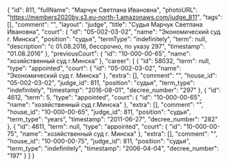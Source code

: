 {
    "id": 811,
    "fullName": "Марчук Светлана Ивановна",
    "photoURL": "https://members2020by.s3.eu-north-1.amazonaws.com/judge_811",
    "tags": [],
    "comment": "",
    "layout": "judge",
    "title": "Судья Марчук Светлана Ивановна",
    "court": {
        "id": "05-002-03-02",
        "name": "Экономический суд г. Минска",
        "position": "судья",
        "termType": "indefinitely",
        "term": null,
        "description": "c 01.08.2016, бессрочно, по указу 297",
        "timestamp": "01.08.2016"
    },
    "previousCourt": {
        "id": "10-000-00-65",
        "name": "хозяйственный суд г.Минска"
    },
    "career": [
        {
            "id": 58032,
            "term": null,
            "type": "appointed",
            "court": {
                "id": "05-002-03-02",
                "name": "Экономический суд г. Минска"
            },
            "extra": [],
            "comment": "",
            "house_id": "05-002-03-02",
            "judge_id": 811,
            "position": "судья",
            "term_type": "indefinitely",
            "timestamp": "2016-08-01",
            "decree_number": "297"
        },
        {
            "id": 4612,
            "term": 5,
            "type": "appointed",
            "court": {
                "id": "10-000-00-65",
                "name": "хозяйственный суд г.Минска"
            },
            "extra": [],
            "comment": "",
            "house_id": "10-000-00-65",
            "judge_id": 811,
            "position": "судья",
            "term_type": "years",
            "timestamp": "2011-06-27",
            "decree_number": "282"
        },
        {
            "id": 4611,
            "term": null,
            "type": "appointed",
            "court": {
                "id": "10-000-00-75",
                "name": "хозяйственный суд г. Минска"
            },
            "extra": [],
            "comment": "",
            "house_id": "10-000-00-75",
            "judge_id": 811,
            "position": "судья",
            "term_type": "indefinitely",
            "timestamp": "2006-04-04",
            "decree_number": "197"
        }
    ]
}